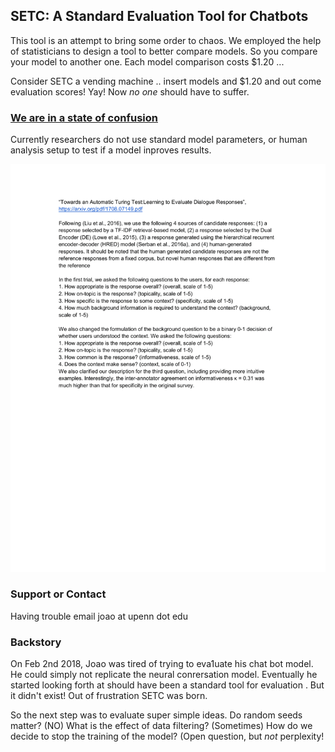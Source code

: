 ## SETC: A Standard Evaluation Tool for Chatbots

This tool is an attempt to bring some order to chaos. We employed the help of statisticians to design a tool to better compare models.  So you compare your model to another one. Each model comparison costs $1.20 ...

Consider SETC a vending machine .. insert models and $1.20 and out come evaluation scores! Yay! Now _no one_ should have to suffer.

### [We are in a state of confusion](https://docs.google.com/document/d/1EJPr0dHtaOSKw5AaBCQfueSoJlBT39ZDf-7FRjAerU0/edit?usp=sharing)

Currently researchers do not use standard model parameters, or human analysis setup to test if a model inproves results.

![human evaluators](human_evaluator_inconsistency.gif)

### Support or Contact

Having trouble email joao at upenn dot edu

### Backstory

On Feb 2nd 2018, Joao was tired of trying to eva1uate his chat bot model. He could simply not replicate the neural conrersation model. Eventually he started looking forth at should have been a standard tool for evaluation . But it didn't exist! Out of frustration SETC was born.

So the next step was to evaluate super simple ideas. Do random seeds matter? (NO) What is the effect of data filtering? (Sometimes)  How do we decide to stop the training of the model? (Open question, but _not_ perplexity!
